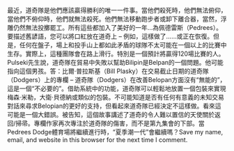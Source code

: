 最近，道奇隊是他們應該贏得勝利的唯一一件事。當他們殺死時，他們無法俯仰，當他們不俯仰時，他們就無法殺死。他們無法移動跑步者或卸下離合器，當然，浮雕仍然無法投擲罷工。所有這些都加入了美好的一年…為佩德雷斯（Pedrees）。要描述舊諺語，您可以將口紅放在道奇上 – 例如，這樣做了……或正在恢復。但是，任何在盤子，場上和投手山上都如此矛盾的球隊不太可能在一個以上的比賽中生存。實際上，這種團隊會在路上滑行。特別是一個預計將贏得120場比賽的人。Pulseki先生說，道奇隊在貿易中失敗以幫助Bilipin是Belpan的一個問題。他可能指向這個男孩。答：比爾·普拉斯基（Bill Plasky）在交易截止日期的道奇隊（Dodgers）上的專欄 – 道奇隊（Dodgers）在改善Belopan方面沒有“無能的”，這是一個“不必要的”。借助系統中的功能，道奇隊可以輕鬆地放置一個包裝來實現梅森·米勒，大衛·貝德納或類似的包裝。不可能知道是否有任何有意義的未知交易對話來尋求Belopian的更好的支持，但看起來道奇隊已經決定不這樣做。看來這可能是一個大錯誤。被告知，這個故事講述了道奇的令人難以置信的天使關於返回/掃帚。專欄作家再次專注於道奇隊的傷害，而不是第九集會的下部。當Pedrees Dodge體育場將繼續進行時，“夏季潮一代”會繼續嗎？Save my name, email, and website in this browser for the next time I comment.